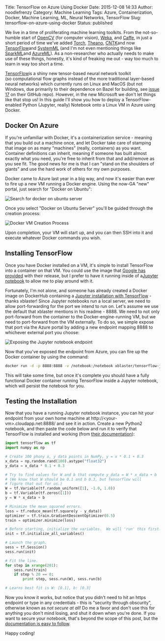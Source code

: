 Title: TensorFlow on Azure Using Docker
Date: 2015-12-08 14:33
Author: noodlefrenzy
Category: Machine Learning
Tags: Azure, Containerization, Docker, Machine Learning, ML, Neural Networks, TensorFlow
Slug: tensorflow-on-azure-using-docker
Status: published

We live in a time of proliferating machine learning toolkits. From the
not-so-humble start of [OpenCV](http://opencv.org/) (for computer
vision), [Weka](http://www.cs.waikato.ac.nz/ml/weka/), and
[Caffe](http://caffe.berkeleyvision.org/), in just a short period of
time we've added [Torch](http://torch.ch/),
[Theano](http://www.deeplearning.net/software/theano/),
[CNTK](http://research.microsoft.com/apps/pubs/?id=226641)and now
[TensorFlow](https://googleblog.blogspot.com/2015/11/tensorflow-smarter-machine-learning-for.html)and
[SystemML](http://siliconangle.com/blog/2015/11/24/ibm-open-sources-its-systemml-machine-learning-tech/)
(and I'm not even mentioning things like
[SparkML](http://spark.apache.org/docs/latest/mllib-guide.html)and
[AzureML](https://azure.microsoft.com/en-us/services/machine-learning/)).
As a non-researcher who actually needs to make use of these things,
honestly, it's kind of freaking me out - way too much to learn in way
too short a time.

[TensorFlow](https://www.tensorflow.org/)is a shiny new tensor-based
neural network toolkit (so computational flow graphs instead of the more
traditional layer-based neural networks) which currently runs on Linux
and MacOS (but not Windows, due primarily to their dependence on Bazel
for building, see [issue
17](https://github.com/tensorflow/tensorflow/issues/17) on their GitHub
repo). However, in the new Microsoft we don't let things like that stop
us! In this guide I'll show you how to deploy a TensorFlow-enabled
Python (Jupyter, really) Notebook onto a Linux VM in Azure using Docker.

Docker On Azure
---------------

If you're unfamiliar with Docker, it's a containerization service -
meaning that you build out a machine once, and let Docker take care of
stamping that image on as many "machines" (really, containers) as you
want. Container definitions can inherit, meaning if someone has built
almost exactly what you need, you're free to inherit from that and
add/remove as you see fit. The good news for me is that I can "stand on
the shoulders of giants" and use the hard work of others for my own
purposes.

Docker came to Azure last year in a big way, and now it's easier than
ever to fire up a new VM running a Docker engine. Using the now-GA "new"
portal, just search for "Docker on Ubuntu":

![Search for docker on ubuntu
server]({filename}/images/New_Docker.png)

Once you select "Docker on Ubuntu Server" you'll be guided through the
creation process:

![Docker VM Creation
Process]({filename}/images/Docker_VM_Create.png)

Upon completion, your VM will start up, and you can then SSH into it and
execute whatever Docker commands you wish.

Installing TensorFlow
---------------------

Once you have Docker installed on a VM, it's simple to install
TensorFlow into a container on that VM. You could use the image that
[Google has
provided](https://www.tensorflow.org/versions/master/get_started/os_setup.html#docker_install)
with their release, but I prefer to have it running inside of a[Jupyter
notebook](http://jupyter.org/) to allow me to play around with it.

Fortunately, I'm not alone, and someone has already created a Docker
image on DockerHub containing a [Jupyter installation with
TensorFlow](https://hub.docker.com/r/xblaster/tensorflow-jupyter/) -
thanks xblaster! Since Jupyter notebooks run a local server, we need to
allow port-forwarding for the port we intend to run on. Let's assume we
use the default that xblaster mentions in his readme - 8888. We need to
not only port-forward from the container to the Docker-engine-running
VM, but we need to port-forward from the VM externally. To do so, we
simple expose that port via the Azure portal by adding a new endpoint
mapping 8888 to whichever external port you choose:

![Exposing the Jupyter notebook
endpoint]({filename}/images/Expose_VM_Endpoint.png)

Now that you've exposed the endpoint from Azure, you can fire up the
Docker container by using the command:

```bash
docker run -d -p 8888:8888 -v /notebook:/notebook xblaster/tensorflow-jupyter
```

This will take some time, but once it's complete you should have a fully
functional Docker container running TensorFlow inside a Jupyter
notebook, which will persist the notebook for you.

Testing the Installation
------------------------

Now that you have a running Jupyter notebook instance, you can hit your
endpoint from your own home machine at
http://\<your-vm\>.cloudapp.net:8888/ and see it in action. Create a new
Python2 notebook, and then paste the code below and run it to verify
that TensorFlow is installed and working (from [their
documentation](https://www.tensorflow.org/versions/master/get_started/index.html)):

```python
import tensorflow as tf
import numpy as np

# Create 100 phony x, y data points in NumPy, y = x * 0.1 + 0.3
x_data = np.random.rand(100).astype("float32")
y_data = x_data * 0.1 + 0.3

# Try to find values for W and b that compute y_data = W * x_data + b
# (We know that W should be 0.1 and b 0.3, but Tensorflow will
# figure that out for us.)
W = tf.Variable(tf.random_uniform([1], -1.0, 1.0))
b = tf.Variable(tf.zeros([1]))
y = W * x_data + b

# Minimize the mean squared errors.
loss = tf.reduce_mean(tf.square(y - y_data))
optimizer = tf.train.GradientDescentOptimizer(0.5)
train = optimizer.minimize(loss)

# Before starting, initialize the variables.  We will 'run' this first.
init = tf.initialize_all_variables()

# Launch the graph.
sess = tf.Session()
sess.run(init)

# Fit the line.
for step in xrange(201):
    sess.run(train)
    if step % 20 == 0:
        print step, sess.run(W), sess.run(b)

# Learns best fit is W: [0.1], b: [0.3]
```

Now you know it works, but notice that you didn't need to hit an https
endpoint or type in any credentials - this is "security through
obscurity", otherwise known as *not secure at all!* Do me a favor and
don't use this for anything you don't mind losing, and shut it down when
you're done. If you want to secure your notebook, that's beyond the
scope of this post, but the [documentation is easy to
follow](http://jupyter-notebook.readthedocs.org/en/latest/public_server.html).

Happy coding!


